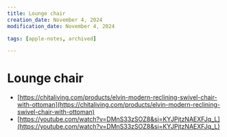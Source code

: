 ```yaml
---
title: Lounge chair
creation_date: November 4, 2024
modification_date: November 4, 2024

tags: [apple-notes, archived]

---
```


# Lounge chair

- [https://chitaliving.com/products/elvin-modern-reclining-swivel-chair-with-ottoman](https://chitaliving.com/products/elvin-modern-reclining-swivel-chair-with-ottoman)
- [https://youtube.com/watch?v=DMnS33zSOZ8&si=KYJPjtzNAEXFJq_L](https://youtube.com/watch?v=DMnS33zSOZ8&si=KYJPjtzNAEXFJq_L)
